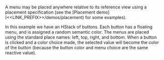 A menu may be placed anywhere relative to its reference view using a placement specification (see the [Placement demo](<<LINK_PREFIX>>/demos/placement) for some examples). 

In this example we have an HStack of buttons. Each button has a floating menu, and is assigned a random semantic color. The menus are placed using the standard place names: left, top, right, and bottom. When a button is clicked and a color choice made, the selected value will become the color of the button (because the button color and menu choice are the same reactive value).


